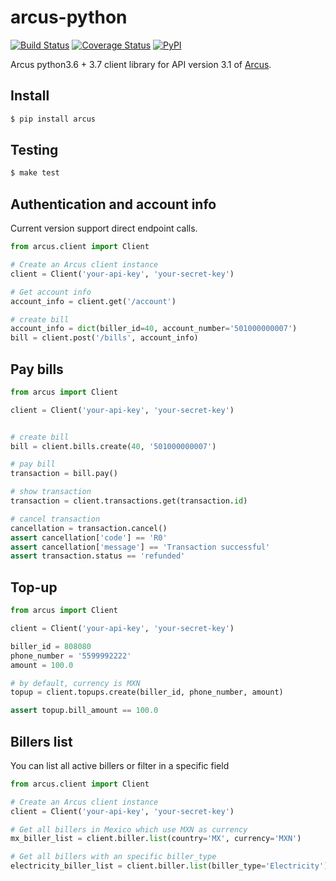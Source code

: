 # arcus-python
[![Build Status](https://travis-ci.com/cuenca-mx/arcus-python.svg?branch=master)](https://travis-ci.com/cuenca-mx/arcus-python)
[![Coverage Status](https://coveralls.io/repos/github/cuenca-mx/arcus-python/badge.svg?branch=master)](https://coveralls.io/github/cuenca-mx/arcus-python?branch=master)
[![PyPI](https://img.shields.io/pypi/v/arcus.svg)](https://pypi.org/project/arcus/)


Arcus python3.6 + 3.7 client library for API version 3.1 of [Arcus](https://www.arcusfi.com/).



## Install

```bash
$ pip install arcus
```


## Testing
```bash
$ make test
```

## Authentication and account info

Current version support direct endpoint calls.

```python
from arcus.client import Client

# Create an Arcus client instance
client = Client('your-api-key', 'your-secret-key')

# Get account info 
account_info = client.get('/account')

# create bill 
account_info = dict(biller_id=40, account_number='501000000007')
bill = client.post('/bills', account_info)

```


## Pay bills

```python
from arcus import Client

client = Client('your-api-key', 'your-secret-key')


# create bill
bill = client.bills.create(40, '501000000007')

# pay bill
transaction = bill.pay()

# show transaction
transaction = client.transactions.get(transaction.id)

# cancel transaction
cancellation = transaction.cancel()
assert cancellation['code'] == 'R0'
assert cancellation['message'] == 'Transaction successful'
assert transaction.status == 'refunded'
```

## Top-up
```python
from arcus import Client

client = Client('your-api-key', 'your-secret-key')

biller_id = 808080
phone_number = '5599992222'
amount = 100.0

# by default, currency is MXN
topup = client.topups.create(biller_id, phone_number, amount)

assert topup.bill_amount == 100.0

```


## Billers list

You can list all active billers or filter in a specific field
```python
from arcus.client import Client

# Create an Arcus client instance
client = Client('your-api-key', 'your-secret-key')

# Get all billers in Mexico which use MXN as currency
mx_biller_list = client.biller.list(country='MX', currency='MXN')

# Get all billers with an specific biller_type
electricity_biller_list = client.biller.list(biller_type='Electricity')
